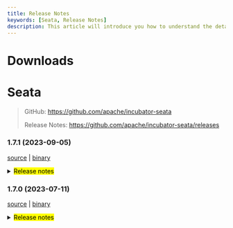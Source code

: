 ```yaml
---
title: Release Notes
keywords: [Seata, Release Notes]
description: This article will introduce you how to understand the details of each version and upgrade matters needing attention.
---
```



# Downloads

# Seata

> GitHub: https://github.com/apache/incubator-seata
>
> Release Notes: https://github.com/apache/incubator-seata/releases

### 1.7.1 (2023-09-05)

[source](https://github.com/apache/incubator-seata/archive/v1.7.1.zip) |
[binary](https://github.com/apache/incubator-seata/releases/download/v1.7.1/seata-server-1.7.1.zip)

<details>
  <summary><mark>Release notes</mark></summary>


### Seata 1.7.1

Seata 1.7.1 Released

Seata is an easy-to-use, high-performance, open source distributed transaction solution.

The version is updated as follows:

### feature:
- [[#5803](https://github.com/apache/incubator-seata/pull/5803)] docker image supports JVM parameter injection

### bugfix:
- [[#5749](https://github.com/apache/incubator-seata/pull/5749)] case of the pk col-name in the business sql is inconsistent with the case in the table metadata, resulting in a rollback failure
- [[#5762](https://github.com/apache/incubator-seata/pull/5762)] change some fields type of TableMetaCache to avoid integer overflow
- [[#5769](https://github.com/apache/incubator-seata/pull/5769)] fix the problem that the parameter prefix requirement of the setAttachment method in sofa-rpc is not met
- [[#5814](https://github.com/apache/incubator-seata/pull/5814)] fix XA transaction start exception and rollback failure
- [[#5771](https://github.com/apache/incubator-seata/pull/5771)] insert executor keywords unescape
- [[#5819](https://github.com/apache/incubator-seata/pull/5814)] fix oracle column alias cannot find

### optimize:
- [[#5804](https://github.com/apache/incubator-seata/pull/5804)] optimize docker default timezone
- [[#5815](https://github.com/apache/incubator-seata/pull/5815)] support the nacos application name property
- [[#5820](https://github.com/apache/incubator-seata/pull/5820)] unified log output directory
- [[#5822](https://github.com/apache/incubator-seata/pull/5822)] upgrade some deprecated github actions

### security:
- [[#5728](https://github.com/apache/incubator-seata/pull/5728)] fix some dependencies vulnerability
- [[#5766](https://github.com/apache/incubator-seata/pull/5766)] fix some serializer vulnerabilities

Thanks to these contributors for their code commits. Please report an unintended omission.

<!-- Please make sure your Github ID is in the list below -->
- [slievrly](https://github.com/slievrly)
- [capthua](https://github.com/capthua)
- [robynron](https://github.com/robynron)
- [dmego](https://github.com/dmego)
- [xingfudeshi](https://github.com/xingfudeshi)
- [hadoop835](https://github.com/hadoop835)
- [funky-eyes](https://github.com/funky-eyes)
- [DroidEye2ONGU](https://github.com/DroidEye2ONGU)


Also, we receive many valuable issues, questions and advices from our community. Thanks for you all.

#### Link

- **Seata:** https://github.com/apache/incubator-seata
- **Seata-Samples:** https://github.com/apache/incubator-seata-samples
- **Release:** https://github.com/apache/incubator-seata/releases
- **WebSite:** https://seata.apache.org

</details>


### 1.7.0 (2023-07-11)

[source](https://github.com/apache/incubator-seata/archive/v1.7.0.zip) |
[binary](https://github.com/apache/incubator-seata/releases/download/v1.7.0/seata-server-1.7.0.zip)

<details>
  <summary><mark>Release notes</mark></summary>


### Seata 1.7.0

Seata 1.7.0 Released

Seata is an easy-to-use, high-performance, open source distributed transaction solution.

The version is updated as follows:

### feature:
- [[#5476](https://github.com/apache/incubator-seata/pull/5476)] first support `native-image` for `seata-client`
- [[#5495](https://github.com/apache/incubator-seata/pull/5495)] console integration saga-statemachine-designer
- [[#5668](https://github.com/apache/incubator-seata/pull/5668)] compatible with file.conf and registry.conf configurations in version 1.4.2 and below

### bugfix:
- [[#5682](https://github.com/apache/incubator-seata/pull/5682)]  fix saga mode replay context lost startParams
- [[#5671](https://github.com/apache/incubator-seata/pull/5671)] fix saga mode serviceTask inputParams json autoType convert exception
- [[#5194](https://github.com/apache/incubator-seata/pull/5194)] fix wrong keyword order for oracle when creating a table
- [[#5021](https://github.com/apache/incubator-seata/pull/5201)] fix JDK Reflection for Spring origin proxy failed in JDK17
- [[#5023](https://github.com/apache/incubator-seata/pull/5203)] fix `seata-core` dependency transitive conflict in `seata-dubbo`
- [[#5224](https://github.com/apache/incubator-seata/pull/5224)] fix oracle initialize script index_name is duplicate
- [[#5233](https://github.com/apache/incubator-seata/pull/5233)] fix the inconsistent configuration item names related to LoadBalance
- [[#5266](https://github.com/apache/incubator-seata/pull/5265)] fix server console has queried the released lock
- [[#5245](https://github.com/apache/incubator-seata/pull/5245)] fix the incomplete dependency of distribution module
- [[#5239](https://github.com/apache/incubator-seata/pull/5239)] fix `getConfig` throw `ClassCastException` when use JDK proxy
- [[#5281](https://github.com/apache/incubator-seata/pull/5281)] parallel request handle throw IndexOutOfBoundsException
- [[#5288](https://github.com/apache/incubator-seata/pull/5288)] fix auto-increment of pk columns in Oracle in AT mode
- [[#5287](https://github.com/apache/incubator-seata/pull/5287)] fix auto-increment of pk columns in PostgreSQL in AT mode
- [[#5299](https://github.com/apache/incubator-seata/pull/5299)] fix GlobalSession deletion when retry rollback or retry commit timeout
- [[#5307](https://github.com/apache/incubator-seata/pull/5307)] fix that keywords don't add escaped characters
- [[#5311](https://github.com/apache/incubator-seata/pull/5311)] remove RollbackRetryTimeout sessions during in file storage recover
- [[#4734](https://github.com/apache/incubator-seata/pull/4734)] check if table meta cache should be refreshed in AT mode
- [[#5316](https://github.com/apache/incubator-seata/pull/5316)] fix G1 jvm parameter in jdk8
- [[#5321](https://github.com/apache/incubator-seata/pull/5321)] fix When the rollback logic on the TC side returns RollbackFailed, the custom FailureHandler is not executed
- [[#5332](https://github.com/apache/incubator-seata/pull/5332)] fix bugs found in unit tests
- [[#5145](https://github.com/apache/incubator-seata/pull/5145)] fix global session is always begin in saga mode
- [[#5413](https://github.com/apache/incubator-seata/pull/5413)] fix bad service configuration file and compilation failure
- [[#5415](https://github.com/apache/incubator-seata/pull/5415)] fix transaction timeout on client side not execute hook and failureHandler
- [[#5447](https://github.com/apache/incubator-seata/pull/5447)] fix oracle xa mode cannnot be used By same database
- [[#5472](https://github.com/apache/incubator-seata/pull/5472)] fix if using `@GlobalTransactional` in RM, `ShouldNeverHappenException` will be thrown
- [[#5535](https://github.com/apache/incubator-seata/pull/5535)] fix the log file path was loaded incorrectly
- [[#5538](https://github.com/apache/incubator-seata/pull/5538)] fix finished transaction swallows exception when committing
- [[#5539](https://github.com/apache/incubator-seata/pull/5539)] fix the full table scan issue with 'setDate' condition in Oracle 10g
- [[#5540](https://github.com/apache/incubator-seata/pull/5540)] fix GlobalStatus=9 can't be cleared in DB storage mode
- [[#5552](https://github.com/apache/incubator-seata/pull/5552)] fix mariadb rollback failed
- [[#5583](https://github.com/apache/incubator-seata/pull/5583)] fix grpc interceptor xid unbinding problem
- [[#5602](https://github.com/apache/incubator-seata/pull/5602)] fix log in participant transaction role
- [[#5645](https://github.com/apache/incubator-seata/pull/5645)] fix oracle insert undolog failed
- [[#5659](https://github.com/apache/incubator-seata/pull/5659)] fix the issue of case sensitivity enforcement on the database after adding escape characters to keywords
- [[#5663](https://github.com/apache/incubator-seata/pull/5663)] fix the timeout is null when the connectionProxyXA connection is reused
- [[#5675](https://github.com/apache/incubator-seata/pull/5675)] fix compatibility between xxx.grouplist and grouplist.xxx configuration items
- [[#5690](https://github.com/apache/incubator-seata/pull/5690)] fix console print `unauthorized error`
- [[#5711](https://github.com/apache/incubator-seata/pull/5711)] fix get configuration item contains underlined error

### optimize:
- [[#5208](https://github.com/apache/incubator-seata/pull/5208)] optimize throwable getCause once more
- [[#5212](https://github.com/apache/incubator-seata/pull/5212)] optimize log message level
- [[#5237](https://github.com/apache/incubator-seata/pull/5237)] optimize exception log message print(EnhancedServiceLoader.loadFile#cahtch)
- [[#5089](https://github.com/apache/incubator-seata/pull/5089)] optimize the check of the delay value of the TCC fence log clean task
- [[#5243](https://github.com/apache/incubator-seata/pull/5243)] optimize kryo 5.4.0 optimize compatibility with jdk17
- [[#5153](https://github.com/apache/incubator-seata/pull/5153)] Only AT mode try to get channel with other app
- [[#5177](https://github.com/apache/incubator-seata/pull/5177)] If `server.session.enable-branch-async-remove` is true, delete the branch asynchronously and unlock it synchronously.
- [[#5273](https://github.com/apache/incubator-seata/pull/5273)] optimize the compilation configuration of the `protobuf-maven-plugin` plug-in to solve the problem of too long command lines in higher versions.
- [[#5303](https://github.com/apache/incubator-seata/pull/5303)] remove startup script the -Xmn configuration
- [[#5325](https://github.com/apache/incubator-seata/pull/5325)] add store mode,config type and registry type log info
- [[#5315](https://github.com/apache/incubator-seata/pull/5315)] optimize the log of SPI
- [[#5323](https://github.com/apache/incubator-seata/pull/5323)] add time info for global transaction timeout log
- [[#5414](https://github.com/apache/incubator-seata/pull/5414)] optimize transaction fail handler
- [[#5537](https://github.com/apache/incubator-seata/pull/5537)] optimize transaction log on client side
- [[#5541](https://github.com/apache/incubator-seata/pull/5541)] optimize server log output
- [[#5548](https://github.com/apache/incubator-seata/pull/5548)] update expire gpg key and publish workflow
- [[#5638](https://github.com/apache/incubator-seata/pull/5638)] optimize: set server's transaction level to READ_COMMITTED
- [[#5646](https://github.com/apache/incubator-seata/pull/5646)] refactor ColumnUtils and EscapeHandler
- [[#5648](https://github.com/apache/incubator-seata/pull/5648)] optimize server logs print
- [[#5647](https://github.com/apache/incubator-seata/pull/5647)] support case-sensitive attributes for table and column metadata
- [[#5678](https://github.com/apache/incubator-seata/pull/5678)] optimize escape character for case of columnNames
- [[#5684](https://github.com/apache/incubator-seata/pull/5684)] optimize github actions for CodeQL, skywalking-eyes and checkout
- [[#5700](https://github.com/apache/incubator-seata/pull/5700)] optimize distributed lock log


### security:
- [[#5172](https://github.com/apache/incubator-seata/pull/5172)] fix some security vulnerabilities
- [[#5683](https://github.com/apache/incubator-seata/pull/5683)] add Hessian Serializer WhiteDenyList
- [[#5696](https://github.com/apache/incubator-seata/pull/5696)] fix several node.js security vulnerabilities

### test:
- [[#5380](https://github.com/apache/incubator-seata/pull/5380)] fix UpdateExecutorTest failed
- [[#5382](https://github.com/apache/incubator-seata/pull/5382)] fix multi spring version test failed

Thanks to these contributors for their code commits. Please report an unintended omission.

<!-- Please make sure your Github ID is in the list below -->
- [slievrly](https://github.com/slievrly)
- [xssdpgy](https://github.com/xssdpgy)
- [albumenj](https://github.com/albumenj)
- [PeppaO](https://github.com/PeppaO)
- [yuruixin](https://github.com/yuruixin)
- [dmego](https://github.com/dmego)
- [CrazyLionLi](https://github.com/JavaLionLi)
- [xingfudeshi](https://github.com/xingfudeshi)
- [Bughue](https://github.com/Bughue)
- [pengten](https://github.com/pengten)
- [wangliang181230](https://github.com/wangliang181230)
- [GoodBoyCoder](https://github.com/GoodBoyCoder)
- [funky-eyes](https://github.com/funky-eyes)
- [isharpever](https://github.com/isharpever)
- [ZhangShiYeChina](https://github.com/ZhangShiYeChina)
- [mxsm](https://github.com/mxsm)
- [l81893521](https://github.com/l81893521)
- [liuqiufeng](https://github.com/liuqiufeng)
- [yixia](https://github.com/wt-better)
- [jumtp](https://github.com/jumtp)


Also, we receive many valuable issues, questions and advices from our community. Thanks for you all.

#### Link

- **Seata:** https://github.com/apache/incubator-seata
- **Seata-Samples:** https://github.com/apache/incubator-seata-samples
- **Release:** https://github.com/apache/incubator-seata/releases
- **WebSite:** https://seata.apache.org

</details>
